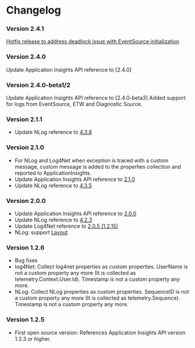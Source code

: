 # Changelog 

### Version 2.4.1
[Hotfix release to address deadlock issue with EventSource initialization](https://github.com/Microsoft/ApplicationInsights-dotnet-logging/issues/109)

### Version 2.4.0
Update Application Insights API reference to [2.4.0]

### Version 2.4.0-beta1/2
Update Application Insights API reference to [2.4.0-beta3]
Added support for logs from EventSource, ETW and Diagnostic Source.

### Version 2.1.1

- Update NLog reference to [4.3.8](https://github.com/NLog/NLog/releases/tag/4.3.8)

### Version 2.1.0

- For NLog and Log4Net when exception is traced with a custom message, custom message is added to the properties collection and reported to ApplicationInsights.
- Update Application Insights API reference to [2.1.0](https://github.com/Microsoft/ApplicationInsights-dotnet/releases/tag/v2.1.0)
- Update NLog reference to [4.3.5](https://github.com/NLog/NLog/releases/tag/4.3.5)

### Version 2.0.0

- Update Application Insights API reference to [2.0.0](https://github.com/Microsoft/ApplicationInsights-dotnet/releases/tag/v2.0.0)
- Update NLog reference to [4.2.3](https://github.com/NLog/NLog/releases/tag/4.2.3)
- Update Log4Net reference to [2.0.5 (1.2.15)](http://logging.apache.org/log4net/release/release-notes.html)
- NLog: support [Layout](https://github.com/nlog/NLog/wiki/Layouts)

### Version 1.2.6

- Bug fixes
- log4Net: Collect log4net properties as custom properties. UserName is not a custom property any more (It is collected as telemetry.Context.User.Id). Timestamp is not a custom property any more.
- NLog: Collect NLog properties as custom properties. SequenceID is not a custom property any more (It is collected as telemetry.Sequence). Timestamp is not a custom property any more. 

### Version 1.2.5
- First open source version: References Application Insights API version 1.2.3 or higher.

